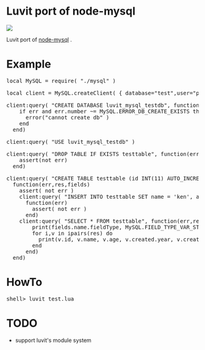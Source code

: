 Luvit port of node-mysql
===
<a href="http://travis-ci.org/kengonakajima/luvit-mysql"><img src="https://secure.travis-ci.org/kengonakajima/luvit-mysql.png"></a>

Luvit port of [node-mysql](https://github.com/felixge/node-mysql) .

Example
====

<pre>
local MySQL = require( "./mysql" )

local client = MySQL.createClient( { database="test",user="passtestuser",port=3306,password="hoge", logfunc=nil } )

client:query( "CREATE DATABASE luvit_mysql_testdb", function(err)
    if err and err.number ~= MySQL.ERROR_DB_CREATE_EXISTS then
      error("cannot create db" )
    end
  end)

client:query( "USE luvit_mysql_testdb" )

client:query( "DROP TABLE IF EXISTS testtable", function(err,res,fields)
    assert(not err)
  end)

client:query( "CREATE TABLE testtable (id INT(11) AUTO_INCREMENT, name VARCHAR(255), age INT(11), created DATETIME, PRIMARY KEY (id) )",
  function(err,res,fields)
    assert( not err )
    client:query( "INSERT INTO testtable SET name = 'ken', age = 40, created=now()",
      function(err)
        assert( not err )
      end)
    client:query( "SELECT * FROM testtable", function(err,res,fields)
        print(fields.name.fieldType, MySQL.FIELD_TYPE_VAR_STRING)
        for i,v in ipairs(res) do
          print(v.id, v.name, v.age, v.created.year, v.created.month, v.created.day )
        end
      end)
  end)
</pre>


HowTo
====
<pre>
shell> luvit test.lua
</pre>


TODO
====
 - support luvit's module system
